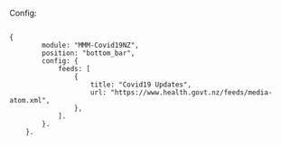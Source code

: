 Config:

<code>
{
		module: "MMM-Covid19NZ",
		position: "bottom_bar",
		config: {
			feeds: [
				{
					title: "Covid19 Updates",
					url: "https://www.health.govt.nz/feeds/media-atom.xml",
				},
			].
		}.
	}.
</code>
